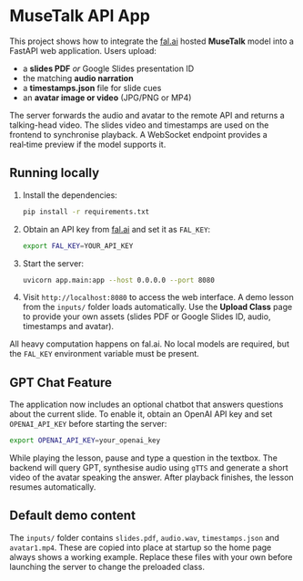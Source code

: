 # MuseTalk API App

This project shows how to integrate the [fal.ai](https://fal.ai) hosted
**MuseTalk** model into a FastAPI web application. Users upload:

* a **slides PDF** *or* Google Slides presentation ID
* the matching **audio narration**
* a **timestamps.json** file for slide cues
* an **avatar image or video** (JPG/PNG or MP4)

The server forwards the audio and avatar to the remote API and returns a
talking-head video.  The slides video and timestamps are used on the
frontend to synchronise playback.  A WebSocket endpoint provides a
real‑time preview if the model supports it.

## Running locally

1. Install the dependencies:
   ```bash
   pip install -r requirements.txt
   ```
2. Obtain an API key from [fal.ai](https://fal.ai) and set it as ``FAL_KEY``:
   ```bash
   export FAL_KEY=YOUR_API_KEY
   ```
3. Start the server:
   ```bash
   uvicorn app.main:app --host 0.0.0.0 --port 8080
   ```

4. Visit `http://localhost:8080` to access the web interface. A demo lesson
   from the `inputs/` folder loads automatically. Use the **Upload Class**
   page to provide your own assets (slides PDF or Google Slides ID, audio,
   timestamps and avatar).

All heavy computation happens on fal.ai.  No local models are required,
but the ``FAL_KEY`` environment variable must be present.

## GPT Chat Feature

The application now includes an optional chatbot that answers questions about
the current slide. To enable it, obtain an OpenAI API key and set
``OPENAI_API_KEY`` before starting the server:

```bash
export OPENAI_API_KEY=your_openai_key
```

While playing the lesson, pause and type a question in the textbox. The backend
will query GPT, synthesise audio using ``gTTS`` and generate a short video of
the avatar speaking the answer. After playback finishes, the lesson resumes
automatically.

## Default demo content

The `inputs/` folder contains `slides.pdf`, `audio.wav`, `timestamps.json` and
`avatar1.mp4`. These are copied into place at startup so the home page always
shows a working example. Replace these files with your own before launching the
server to change the preloaded class.

